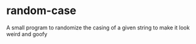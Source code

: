 # random-case
A small program to randomize the casing of a given string to make it look weird and goofy
